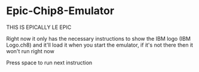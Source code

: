 # Epic-Chip8-Emulator
THIS IS EPICALLY LE EPIC

Right now it only has the necessary instructions to show the IBM logo (IBM Logo.ch8) and it'll load it when you start the emulator, if it's not there then it won't run right now

Press space to run next instruction
